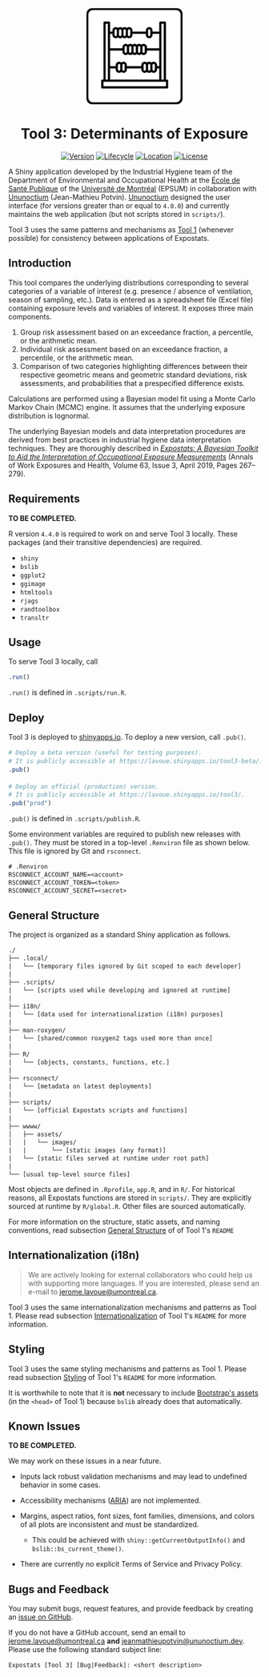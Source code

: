 <div align="center">

<!-- Expostats' logo -->
<img src="www/android-chrome-192x192.png" alt="Expostats's logo" height="192" width="192" />

# Tool 3: Determinants of Exposure

<!-- badges: start -->
[![Version](https://img.shields.io/badge/version-4.0.0-blue)](https://github.com/webexpo/tool3/releases/tag/v4.0.0)
[![Lifecycle](https://img.shields.io/badge/lifecycle-experimental-orange.svg)](https://lifecycle.r-lib.org/articles/stages.html#experimental)
[![Location](https://img.shields.io/badge/live-shinyapps.io-5b90bf)](https://lavoue.shinyapps.io/tool3/)
[![License](https://img.shields.io/badge/license-MIT-orange.svg)](https://github.com/webexpo/tool1/blob/main/LICENSE.md)
<!-- badges: end -->

</div>

A Shiny application developed by the Industrial Hygiene team of the Department
of Environmental and Occupational Health at the
[École de Santé Publique](https://espum.umontreal.ca/english/home/) of the
[Université de Montréal](https://www.umontreal.ca/en/) (EPSUM) in collaboration
with [Ununoctium](https://ununoctium.dev) (Jean-Mathieu Potvin).
[Ununoctium](https://ununoctium.dev) designed the user interface (for versions
greater than or equal to `4.0.0`) and currently maintains the web application
(but not scripts stored in `scripts/`).

Tool 3 uses the same patterns and mechanisms as
[Tool 1](https://github.com/webexpo/tool1) (whenever possible) for
consistency between applications of Expostats.

## Introduction

This tool compares the underlying distributions corresponding to several
categories of a variable of interest (e.g. presence / absence of ventilation,
season of sampling, etc.). Data is entered as a spreadsheet file (Excel file)
containing exposure levels and variables of interest. It exposes three main
components.

1. Group risk assessment based on an exceedance fraction, a percentile, or the
   arithmetic mean.
2. Individual risk assessment based on an exceedance fraction, a percentile, or
   the arithmetic mean.
3. Comparison of two categories highlighting differences between their respective
   geometric means and geometric standard deviations, risk assessments, and
   probabilities that a prespecified difference exists.

Calculations are performed using a Bayesian model fit using a Monte Carlo
Markov Chain (MCMC) engine. It assumes that the underlying exposure distribution
is lognormal.

The underlying Bayesian models and data interpretation procedures are derived
from best practices in industrial hygiene data interpretation techniques. They
are thoroughly described in
*[Expostats: A Bayesian Toolkit to Aid the Interpretation of Occupational Exposure Measurements](https://doi.org/10.1093/annweh/wxy100)*
(Annals of Work Exposures and Health, Volume 63, Issue 3, April 2019, Pages
267–279).

## Requirements

**TO BE COMPLETED.**

R version `4.4.0` is required to work on and serve Tool 3 locally. These
packages (and their transitive dependencies) are required.

- `shiny`
- `bslib`
- `ggplot2`
- `ggimage`
- `htmltools`
- `rjags`
- `randtoolbox`
- `transltr`

## Usage

To serve Tool 3 locally, call

```r
.run()
```

`.run()` is defined in `.scripts/run.R`.

## Deploy

Tool 3 is deployed to [shinyapps.io](https://lavoue.shinyapps.io/tool3).
To deploy a new version, call `.pub()`.

```r
# Deploy a beta version (useful for testing purposes).
# It is publicly accessible at https://lavoue.shinyapps.io/tool3-beta/.
.pub()

# Deploy an official (production) version.
# It is publicly accessible at https://lavoue.shinyapps.io/tool3/.
.pub("prod")
```

`.pub()` is defined in `.scripts/publish.R`.

Some environment variables are required to publish new releases with `.pub()`.
They must be stored in a top-level `.Renviron` file as shown below. This file is
ignored by Git and `rsconnect`.

```
# .Renviron
RSCONNECT_ACCOUNT_NAME=<account>
RSCONNECT_ACCOUNT_TOKEN=<token>
RSCONNECT_ACCOUNT_SECRET=<secret>
```

## General Structure

The project is organized as a standard Shiny application as follows.

```
./
├── .local/
|   └── [temporary files ignored by Git scoped to each developer]
|
├── .scripts/
|   └── [scripts used while developing and ignored at runtime]
|
├── i18n/
|   └── [data used for internationalization (i18n) purposes]
|
├── man-roxygen/
|   └── [shared/common roxygen2 tags used more than once]
|
├── R/
|   └── [objects, constants, functions, etc.]
|
├── rsconnect/
|   └── [metadata on latest deployments]
|
├── scripts/
|   └── [official Expostats scripts and functions]
|
├── wwww/
│   ├── assets/
│   |   └── images/
|   |       └── [static images (any format)]
|   └── [static files served at runtime under root path]
|
└── [usual top-level source files]
```

Most objects are defined in `.Rprofile`, `app.R`, and in `R/`. For historical
reasons, all Expostats functions are stored in `scripts/`. They are explicitly
sourced at runtime by `R/global.R`. Other files are sourced automatically.

For more information on the structure, static assets, and naming conventions,
read subsection
[General Structure](https://github.com/webexpo/tool1?tab=readme-ov-file#general-structure)
of of Tool 1's `README`

## Internationalization (i18n)

> We are actively looking for external collaborators who could help us with
> supporting more languages. If you are interested, please send an e-mail
> to <jerome.lavoue@umontreal.ca>.

Tool 3 uses the same internationalization mechanisms and patterns as Tool 1.
Please read subsection
[Internationalization](https://github.com/webexpo/tool1?tab=readme-ov-file#internationalization-i18n)
of Tool 1's `README` for more information.

## Styling

Tool 3 uses the same styling mechanisms and patterns as Tool 1. Please read
subsection [Styling](https://github.com/webexpo/tool1?tab=readme-ov-file#styling)
of Tool 1's `README` for more information.

It is worthwhile to note that it is **not** necessary to include
[Bootstrap's assets](https://getbootstrap.com/docs/5.3/getting-started/download/#cdn-via-jsdelivr)
(in the `<head>` of Tool 1) because `bslib` already does that automatically.

## Known Issues

**TO BE COMPLETED.**

We may work on these issues in a near future.

- Inputs lack robust validation mechanisms and may lead to undefined behavior
  in some cases.

- Accessibility mechanisms
  ([ARIA](https://developer.mozilla.org/en-US/docs/Web/Accessibility/ARIA)) are
  not implemented.

- Margins, aspect ratios, font sizes, font families, dimensions, and colors of
  all plots are inconsistent and must be standardized.
  - This could be achieved with `shiny::getCurrentOutputInfo()` and
    `bslib::bs_current_theme()`.

- There are currently no explicit Terms of Service and Privacy Policy.

## Bugs and Feedback

You may submit bugs, request features, and provide feedback by creating an
[issue on GitHub](https://github.com/webexpo/app-tool1/issues/new).

If you do not have a GitHub account, send an email to <jerome.lavoue@umontreal.ca>
**and** <jeanmathieupotvin@ununoctium.dev>. Please use the following standard
subject line:

```
Expostats [Tool 3] [Bug|Feedback]: <short description>
```
